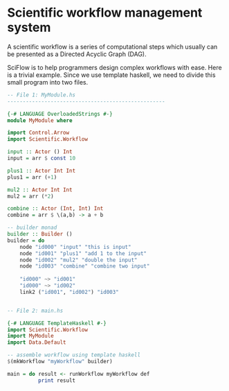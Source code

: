Scientific workflow management system
=====================================

A scientific workflow is a series of computational steps which usually can be presented as a Directed Acyclic Graph (DAG).

SciFlow is to help programmers design complex workflows with ease. Here is a trivial example. Since we use template haskell, we need to divide this small program into two files.

```haskell
-- File 1: MyModule.hs
---------------------------------------------------

{-# LANGUAGE OverloadedStrings #-}
module MyModule where

import Control.Arrow
import Scientific.Workflow

input :: Actor () Int
input = arr $ const 10

plus1 :: Actor Int Int
plus1 = arr (+1)

mul2 :: Actor Int Int
mul2 = arr (*2)

combine :: Actor (Int, Int) Int
combine = arr $ \(a,b) -> a + b

-- builder monad
builder :: Builder ()
builder = do
    node "id000" "input" "this is input"
    node "id001" "plus1" "add 1 to the input"
    node "id002" "mul2" "double the input"
    node "id003" "combine" "combine two input"
    
    "id000" ~> "id001"
    "id000" ~> "id002"
    link2 ("id001", "id002") "id003"


-- File 2: main.hs

{-# LANGUAGE TemplateHaskell #-}
import Scientific.Workflow
import MyModule
import Data.Default

-- assemble workflow using template haskell
$(mkWorkflow "myWorkflow" builder)

main = do result <- runWorkflow myWorkflow def
          print result
```
